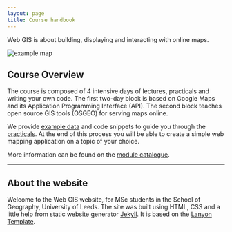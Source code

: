 ```yaml
---
layout: page
title: Course handbook
---
```


Web GIS is about building, displaying and interacting with
online maps.

![example map](http://geonode.org/static/img/hero_img.png)

## Course Overview

The course is composed of 4 intensive days of lectures, practicals
and writing your own code. The first two-day block is based
on Google Maps and its Application Programming Interface (API).
The second block teaches open source
GIS tools (OSGEO) for serving maps online.

We provide [example data](/webGIS/data.html) and code snippets to guide you
through the [practicals](/webGIS/practicals.html). At the end of this process
you will be able to create a simple web mapping application on a topic of your
choice.

More information can be found on the <a href="http://webprod3.leeds.ac.uk/catalogue/dynmodules.asp?Y=201516&F=P&M=GEOG-5870M"> module catalogue</a>.

---

## About the website

<p class="message">
 Welcome to the Web GIS website, for MSc students in the School of Geography,
 University of Leeds. The site was built using HTML, CSS and a little
 help from static website generator
<a href="http://jekyllrb.com">Jekyll</a>.
 It is based on the
 <a href="https://github.com/poole/lanyon">Lanyon Template</a>.
</p>
